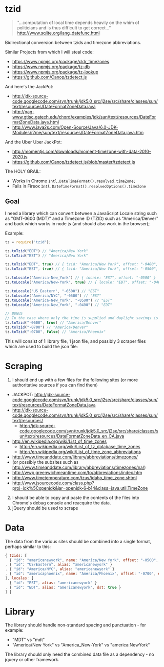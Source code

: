 tzid
====

> "...computation of local time depends heavily on the whim of politicians and is thus difficult to get correct..."
> http://www.sqlite.org/lang_datefunc.html

Bidirectional conversion between tzids and timezone abbreviations.

Similar Projects from which I will steal code:

* <https://www.npmjs.org/package/cldr_timezones>
* <https://www.npmjs.org/package/tz-db>
* <https://www.npmjs.org/package/tz-lookup>
* <https://github.com/Canop/tzdetect.js>

And here's the JackPot:

* http://jdk-source-code.googlecode.com/svn/trunk/jdk5.0_src/j2se/src/share/classes/sun/text/resources/DateFormatZoneData.java
* http://pag-www.gtisc.gatech.edu/chord/examples/jdk/sun/text/resources/DateFormatZoneData.java.html
* http://www.java2s.com/Open-Source/Java/6.0-JDK-Modules/j2me/sun/text/resources/DateFormatZoneData.java.htm

And the Uber Uber JackPot:

* http://momentjs.com/downloads/moment-timezone-with-data-2010-2020.js
* https://github.com/Canop/tzdetect.js/blob/master/tzdetect.js

The HOLY GRAIL:

* Works in Chrome `Intl.DateTimeFormat().resolved.timeZone;`
* Fails in Fireox `Intl.DateTimeFormat().resolvedOptions().timeZone`

Goal
---

I need a library which can convert between a JavaScript Locale string such as "GMT-0600 (MDT)" and a Timezone ID (TZID) such as "America/Denver" and back which works in node.js (and should also work in the browser);

Example:

```javascript
tz = require('tzid');

tz.toTzid("EDT") // "America/New York"
tz.toTzid("EST") // "America/New York"

tz.toTzid("EDT", true) // { tzid: "America/New York", offset: "-0400", dst: "+0100" }
tz.toTzid("EST", true) // { tzid: "America/New York", offset: "-0500", dst: false }

tz.toLocale("America-New_York") // { locale: "EST", offset: "-0500" }
tz.toLocale("America/New-York", true) // { locale: "EDT", offset: "-0400" }

tz.toLocale("US_Eastern", "-0500") // "EST"
tz.toLocale("America/NYC", "-0500") // "EST"
tz.toLocale("America-New_York", "-0500") // "EST"
tz.toLocale("America-New_York", "-0400") // "EDT"

// BONUS
// In the case where only the time is supplied and daylight savings is true, undefined (standard time), or false (no time change) it should prefer timezones in this order: America, Europe, Asia
tz.toTzid("-0600", true) // "America/Denver"
tz.toTzid("-0700") // "America/Denver"
tz.toTzid("-0700", false) // "America/Phoenix"
```

This will consist of 1 library file, 1 json file, and possibly 3 scraper files which are used to build the json file:

Scraping
=======

1. I should end up with a few files for the following sites (or more authoritative sources if you can find them)
* JACKPOT: http://jdk-source-code.googlecode.com/svn/trunk/jdk5.0_src/j2se/src/share/classes/sun/text/resources/DateFormatZoneData.java
* http://jdk-source-code.googlecode.com/svn/trunk/jdk5.0_src/j2se/src/share/classes/sun/text/resources/
  * http://jdk-source-code.googlecode.com/svn/trunk/jdk5.0_src/j2se/src/share/classes/sun/text/resources/DateFormatZoneData_en_CA.java 
* http://en.wikipedia.org/wiki/List_of_time_zones
  * http://en.wikipedia.org/wiki/List_of_tz_database_time_zones
  * http://en.wikipedia.org/wiki/List_of_time_zone_abbreviations
* http://www.timeanddate.com/library/abbreviations/timezones/
* (or possibly the subsites such as http://www.timeanddate.com/library/abbreviations/timezones/na/)
* http://wwp.greenwichmeantime.com/to/abbreviations/index.htm
* http://www.timetemperature.com/tzus/idaho_time_zone.shtml
* http://www.jsourcecode.com/class.php?proj=jdk%5Copenjdk&jar=openjdk-6-b14&class=java.util.TimeZone
2. I should be able to copy and paste the contents of the files into Chrome's debug console and reacquire the data.
3. jQuery should be used to scrape

Data
====

The data from the various sites should be combined into a single format, perhaps similar to this:

```javascript
{ tzids: [
  { "id": "americanewyork", name: "America/New York", offset: "-0500", dst: "+0100" }
, { "id": "US/Eastern", alias: "americanewyork" }
, { "id": "America/NYC", alias: "americanewyork" }
, { "id": "americaphoenix", name: "America/Phoenix", offset: "-0700", dst: false }
], locales: [
  { "id": "EST", alias: "americanewyork" }
, { "id": "EDT", alias: "americanewyork", dst: true }
] }
```

Library
======

The library should handle non-standard spacing and punctuation - for example:
* "MDT" vs "mdt"
* "America/New York" vs "America_New-York" vs "america:NewYork"

The library should only need the combined data file as a dependency - no jquery or other framework.
